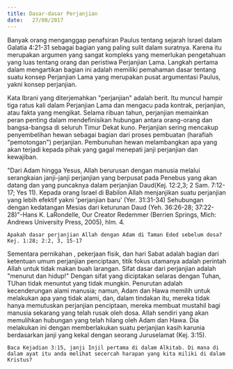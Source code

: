 ```yaml
---
title: Dasar-dasar Perjanjian
date:   27/08/2017
---
```


Banyak orang menganggap penafsiran Paulus tentang sejarah Israel dalam Galatia 4:21-31 sebagai bagian yang paling sulit dalam suratnya. Karena itu merupakan argumen yang sangat kompleks yang memerlukan pengetahuan yang luas tentang orang dan peristiwa Perjanjian Lama. Langkah pertama dalam mengartikan bagian ini adalah memiliki pemahaman dasar tentang suatu konsep Perjanjian Lama yang merupakan pusat argumentasi Paulus, yakni konsep perjanjian.

Kata Ibrani yang diterjemahkan "perjanjian" adalah berit. Itu muncul hampir tiga ratus kali dalam Perjanjian Lama dan mengacu pada kontrak, perjanjian, atau fakta yang mengikat. Selama ribuan tahun, perjanjian memainkan peran penting dalam mendefinisikan hubungan antara orang-orang dan bangsa-bangsa di seluruh Timur Dekat kuno. Perjanjian sering mencakup penyembelihan hewan sebagai bagian dari proses pembuatan (harafiah "pemotongan") perjanjian. Pembunuhan hewan melambangkan apa yang akan terjadi kepada pihak yang gagal menepati janji perjanjian dan kewajiban.

"Dari Adam hingga Yesus, Allah berurusan dengan manusia melalui serangkaian janji-janji perjanjian yang berpusat pada Penebus yang akan datang dan yang puncaknya dalam perjanjian Daud(Kej. 12:2,3; 2 Sam. 7:12-17; Yes 11). Kepada orang Israel di Babilon Allah menjanjikan suatu perjanjian yang lebih efektif yakni 'perjanjian baru' (Yer. 31:31-34) Sehubungan dengan kedatangan Mesias dari keturunan Daud (Yeh. 36:26-28; 37:22-28)"-Hans K. LaRondelle, Our Creator Redemmer (Berrien Springs, Mich: Andrews University Press, 2005), hlm. 4.

`Apakah dasar perjanjian Allah dengan Adam di Taman Eded sebelum dosa? Kej. 1:28; 2:2, 3, 15-17`

Sementara pernikahan , pekerjaan fisik, dan hari Sabat adalah bagian dari ketentuan umum perjanjian penciptaan, titik fokus utamanya adalah perintah Allah untuk tidak makan buah larangan. Sifat dasar dari perjanjian adalah "menurut dan hidup!" Dengan sifat yang diciptakan selaras dengan Tuhan, TUhan tidak menuntut yang tidak mungkin. Penurutan adalah kecenderungan alami manusia; namun, Adam dan Hawa memilih untuk melakukan apa yang tidak alami, dan, dalam tindakan itu, mereka tidak hanya memutuskan perjanjian penciptaan, mereka membuat mustahil bagi manusia sekarang yang telah rusak oleh dosa. Allah sendiri yang akan memulihkan hubungan yang telah hilang oleh Adam dan Hawa. Dia melakukan ini dengan memberlakukan suatu perjanjian kasih karunia berdasarkan janji yang kekal dengan seorang Juruselamat (Kej. 3:15).

`Baca Kejadian 3:15, janji Injil pertama di dalam Alkitab. Di mana di dalam ayat itu anda melihat secercah harapan yang kita miliki di dalam Kristus?`
